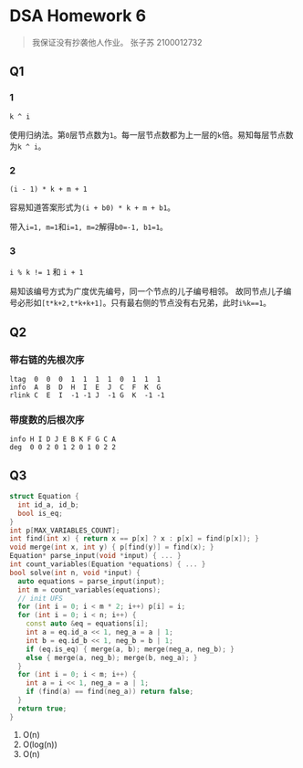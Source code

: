 # DSA Homework 6

> 我保证没有抄袭他人作业。
张子苏 2100012732

## Q1

### 1

`k ^ i`

使用归纳法。第`0`层节点数为`1`。每一层节点数都为上一层的`k`倍。易知每层节点数为`k ^ i`。

### 2

`(i - 1) * k + m + 1`

容易知道答案形式为`(i + b0) * k + m + b1`。

带入`i=1, m=1`和`i=1, m=2`解得`b0=-1, b1=1`。

### 3

`i % k != 1` 和 `i + 1`

易知该编号方式为广度优先编号，同一个节点的儿子编号相邻。
故同节点儿子编号必形如`[t*k+2,t*k+k+1]`。只有最右侧的节点没有右兄弟，此时`i%k==1`。

## Q2

### 带右链的先根次序
```
ltag  0  0  0  1  1  1  1  0  1  1  1
info  A  B  D  H  I  E  J  C  F  K  G
rlink C  E  I  -1 -1 J  -1 G  K  -1 -1
```

### 带度数的后根次序
```
info H I D J E B K F G C A
deg  0 0 2 0 1 2 0 1 0 2 2
```

## Q3

```cpp
struct Equation {
  int id_a, id_b;
  bool is_eq;
}
int p[MAX_VARIABLES_COUNT];
int find(int x) { return x == p[x] ? x : p[x] = find(p[x]); }
void merge(int x, int y) { p[find(y)] = find(x); }
Equation* parse_input(void *input) { ... }
int count_variables(Equation *equations) { ... }
bool solve(int n, void *input) {
  auto equations = parse_input(input);
  int m = count_variables(equations);
  // init UFS
  for (int i = 0; i < m * 2; i++) p[i] = i;
  for (int i = 0; i < n; i++) {
    const auto &eq = equations[i];
    int a = eq.id_a << 1, neg_a = a | 1;
    int b = eq.id_b << 1, neg_b = b | 1;
    if (eq.is_eq) { merge(a, b); merge(neg_a, neg_b); }
    else { merge(a, neg_b); merge(b, neg_a); }
  }
  for (int i = 0; i < m; i++) {
    int a = i << 1, neg_a = a | 1;
    if (find(a) == find(neg_a)) return false;
  }
  return true;
}
```

1. O(n)
2. O(log(n))
3. O(n)
